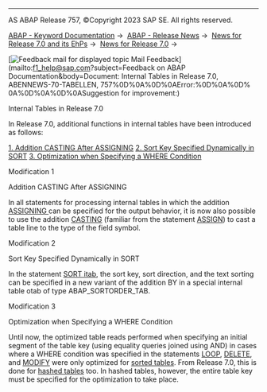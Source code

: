   

* * *

AS ABAP Release 757, ©Copyright 2023 SAP SE. All rights reserved.

[ABAP - Keyword Documentation](https://help.sap.com/doc/abapdocu_757_index_htm/7.57/en-US/abenabap.htm) →  [ABAP - Release News](https://help.sap.com/doc/abapdocu_757_index_htm/7.57/en-US/abennews.htm) →  [News for Release 7.0 and its EhPs](https://help.sap.com/doc/abapdocu_757_index_htm/7.57/en-US/abennews-70_ehps.htm) →  [News for Release 7.0](https://help.sap.com/doc/abapdocu_757_index_htm/7.57/en-US/abennews-70.htm) → 

 [![](Mail.gif?object=Mail.gif&sap-language=EN "Feedback mail for displayed topic") Mail Feedback](mailto:f1_help@sap.com?subject=Feedback on ABAP Documentation&body=Document: Internal Tables in Release 7.0, ABENNEWS-70-TABELLEN, 757%0D%0A%0D%0AError:%0D%0A%0D%
0A%0D%0A%0D%0ASuggestion for improvement:)

Internal Tables in Release 7.0

In Release 7.0, additional functions in internal tables have been introduced as follows:

[1\. Addition CASTING After ASSIGNING](#!ABAP_MODIFICATION_1@1@)
[2\. Sort Key Specified Dynamically in SORT](#!ABAP_MODIFICATION_2@2@)
[3\. Optimization when Specifying a WHERE Condition](#!ABAP_MODIFICATION_3@3@)

Modification 1   

Addition CASTING After ASSIGNING

In all statements for processing internal tables in which the addition [ASSIGNING <fs>](https://help.sap.com/doc/abapdocu_757_index_htm/7.57/en-US/abapread_table_outdesc.htm) can be specified for the output behavior, it is now also possible to use the addition [CASTING](https://help.sap.com/doc/abapdocu_757_index_htm/7.57/en-US/abapassign_casting.htm) (familiar from the statement [ASSIGN](https://help.sap.com/doc/abapdocu_757_index_htm/7.57/en-US/abapassign.htm)) to cast a table line to the type of the field symbol.

Modification 2   

Sort Key Specified Dynamically in SORT

In the statement [SORT itab](https://help.sap.com/doc/abapdocu_757_index_htm/7.57/en-US/abapsort_itab.htm), the sort key, sort direction, and the text sorting can be specified in a new variant of the addition BY in a special internal table otab of type ABAP\_SORTORDER\_TAB.

Modification 3   

Optimization when Specifying a WHERE Condition

Until now, the optimized table reads performed when specifying an initial segment of the table key (using equality queries joined using AND) in cases where a WHERE condition was specified in the statements [LOOP](https://help.sap.com/doc/abapdocu_757_index_htm/7.57/en-US/abaploop_at_itab_cond.htm), [DELETE](https://help.sap.com/doc/abapdocu_757_index_htm/7.57/en-US/abapdelete_itab_lines.htm), and [MODIFY](https://help.sap.com/doc/abapdocu_757_index_htm/7.57/en-US/abapmodify_itab_multiple.htm) were only optimized for [sorted tables](https://help.sap.com/doc/abapdocu_757_index_htm/7.57/en-US/abensorted_table_glosry.htm "Glossary Entry"). From Release 7.0, this is done for [hashed tables](https://help.sap.com/doc/abapdocu_757_index_htm/7.57/en-US/abenhashed_table_glosry.htm "Glossary Entry") too. In hashed tables, however, the entire table key must be specified for the optimization to take place.